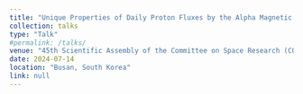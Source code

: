 ```yaml
---
title: "Unique Properties of Daily Proton Fluxes by the Alpha Magnetic Spectrometer"
collection: talks
type: "Talk"
#permalink: /talks/
venue: "45th Scientific Assembly of the Committee on Space Research (COSPAR)"
date: 2024-07-14
location: "Busan, South Korea"
link: null
---
```


